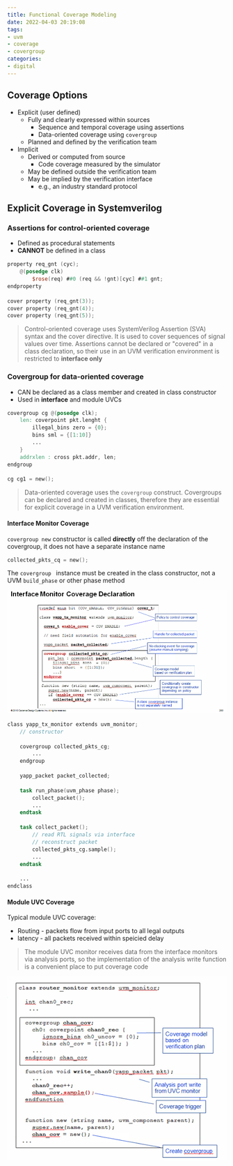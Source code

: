 ```yaml
---
title: Functional Coverage Modeling
date: 2022-04-03 20:19:08
tags:
- uvm
- coverage
- covergroup
categories:
- digital
---
```


## Coverage Options

- Explicit (user defined)
  - Fully and clearly expressed within sources
    - Sequence and temporal coverage using assertions
    - Data-oriented coverage using `covergroup`
  - Planned and  defined by the verification team
- Implicit
  - Derived or computed from source
    - Code coverage measured by the simulator
  - May be defined outside the verification team
  - May be implied by the verification interface
    - e.g., an industry standard protocol

## Explicit Coverage in Systemverilog

### Assertions for control-oriented coverage

- Defined as procedural statements
- **CANNOT** be defined in a class

```verilog
property req_gnt (cyc);
    @(posedge clk)
    	$rose(req) ##0 (req && !gnt)[cyc] ##1 gnt;
endproperty

cover property (req_gnt(3));
cover property (req_gnt(4));
cover property (req_gnt(5));
```

> Control-oriented coverage uses SystemVerilog Assertion (SVA) syntax and the cover directive. It is used to cover sequences of signal values over time. Assertions cannot be declared or "covered" in a class declaration, so their use in an UVM verification environment is restricted to **interface only**

### Covergroup for data-oriented coverage

- CAN be declared as a class member and created in class constructor
- Used in **interface** and module UVCs

```verilog
covergroup cg @(posedge clk);
    len: coverpoint pkt.lenght {
        illegal_bins zero = {0};
        bins sml = {[1:10]}
        ...
    }
    addrxlen : cross pkt.addr, len;
endgroup

cg cg1 = new();
```

> Data-oriented coverage uses the `covergroup` construct. Covergroups can be declared and created in classes, therefore they are essential for explicit coverage in a UVM verification environment.

#### Interface Monitor Coverage

`covergroup new` constructor is called **directly** off the declaration of the covergroup, it does not have a separate instance name

```verilog
collected_pkts_cq = new();
```

The `covergroup ` instance must be created in the class constructor, not a UVM  `build_phase` or other phase method

![image-20220403210225837](functional-coverage/image-20220403210225837.png)

```verilog
class yapp_tx_monitor extends uvm_monitor;
    // constructor
    
    covergroup collected_pkts_cg;
        ...
    endgroup
    
    yapp_packet packet_collected;
    
    task run_phase(uvm_phase phase);
        collect_packet();
        ...
    endtask
    
    task collect_packet();
        // read RTL signals via interface
        // reconstruct packet
        collected_pkts_cg.sample();
        ...
    endtask
    
    ...
endclass
```

#### Module UVC Coverage

Typical module UVC coverage:

- Routing - packets flow from input ports to all legal outputs
- latency - all packets received within speicied delay

> The module UVC monitor receives data from the interface monitors via analysis ports, so the implementation of the analysis write function is a convenient place to put coverage code

![image-20220403212529981](functional-coverage/image-20220403212529981.png)

